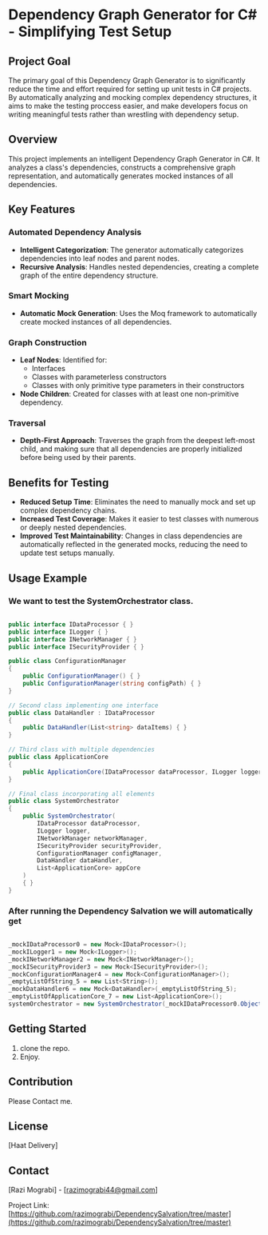 # Dependency Graph Generator for C# - Simplifying Test Setup

## Project Goal
The primary goal of this Dependency Graph Generator is to significantly reduce the time and effort required for setting up unit tests in C# projects. By automatically analyzing and mocking complex dependency structures, it aims to make the testing proccess easier, and make developers focus on writing meaningful tests rather than wrestling with dependency setup.

## Overview
This project implements an intelligent Dependency Graph Generator in C#. It analyzes a class's dependencies, constructs a comprehensive graph representation, and automatically generates mocked instances of all dependencies.

## Key Features

### Automated Dependency Analysis
- **Intelligent Categorization**: The generator automatically categorizes dependencies into leaf nodes and parent nodes.
- **Recursive Analysis**: Handles nested dependencies, creating a complete graph of the entire dependency structure.

### Smart Mocking
- **Automatic Mock Generation**: Uses the Moq framework to automatically create mocked instances of all dependencies.

### Graph Construction
- **Leaf Nodes**: Identified for:
  - Interfaces
  - Classes with parameterless constructors
  - Classes with only primitive type parameters in their constructors
- **Node Children**: Created for classes with at least one non-primitive dependency.

### Traversal
- **Depth-First Approach**: Traverses the graph from the deepest left-most child, and making sure that all dependencies are properly initialized before being used by their parents.

## Benefits for Testing
- **Reduced Setup Time**: Eliminates the need to manually mock and set up complex dependency chains.
- **Increased Test Coverage**: Makes it easier to test classes with numerous or deeply nested dependencies.
- **Improved Test Maintainability**: Changes in class dependencies are automatically reflected in the generated mocks, reducing the need to update test setups manually.

## Usage Example
### We want to test the SystemOrchestrator class.
```csharp

public interface IDataProcessor { }
public interface ILogger { }
public interface INetworkManager { }
public interface ISecurityProvider { }

public class ConfigurationManager
{
    public ConfigurationManager() { }
    public ConfigurationManager(string configPath) { }
}

// Second class implementing one interface
public class DataHandler : IDataProcessor
{
    public DataHandler(List<string> dataItems) { }
}

// Third class with multiple dependencies
public class ApplicationCore
{
    public ApplicationCore(IDataProcessor dataProcessor, ILogger logger, ConfigurationManager config, DataHandler dataHandler, long number, HashSet<int> set) { }
}

// Final class incorporating all elements
public class SystemOrchestrator
{
    public SystemOrchestrator(
        IDataProcessor dataProcessor,
        ILogger logger,
        INetworkManager networkManager,
        ISecurityProvider securityProvider,
        ConfigurationManager configManager,
        DataHandler dataHandler,
        List<ApplicationCore> appCore 
    )
    { }
}

```
### After running the Dependency Salvation we will automatically get
```csharp

_mockIDataProcessor0 = new Mock<IDataProcessor>();
_mockILogger1 = new Mock<ILogger>();
_mockINetworkManager2 = new Mock<INetworkManager>();
_mockISecurityProvider3 = new Mock<ISecurityProvider>();
_mockConfigurationManager4 = new Mock<ConfigurationManager>();
_emptyListOfString_5 = new List<String>();
_mockDataHandler6 = new Mock<DataHandler>(_emptyListOfString_5);
_emptyListOfApplicationCore_7 = new List<ApplicationCore>();
systemOrchestrator = new SystemOrchestrator(_mockIDataProcessor0.Object, _mockILogger1.Object, _mockINetworkManager2.Object, _mockISecurityProvider3.Object, _mockConfigurationManager4.Object, _mockDataHandler6.Object, _emptyListOfApplicationCore_7);

```

## Getting Started
1. clone the repo.
2. Enjoy.

## Contribution
Please Contact me.

## License
[Haat Delivery]

## Contact
[Razi Mograbi] - [razimograbi44@gmail.com]

Project Link: [https://github.com/razimograbi/DependencySalvation/tree/master](https://github.com/razimograbi/DependencySalvation/tree/master)
